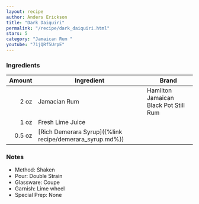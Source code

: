 ```yaml
---
layout: recipe
author: Anders Erickson
title: "Dark Daiquiri"
permalink: "/recipe/dark_daiquiri.html"
stars: 5
category: "Jamaican Rum "
youtube: "71jQRf5UrpE"
---
```


### Ingredients

| Amount  | Ingredient               | Brand                                  |
| -----: | -------------------------------------------------------- | ------------------------------------- |
|   2 oz | Jamacian Rum                                             | Hamilton Jamaican Black Pot Still Rum |
|   1 oz | Fresh Lime Juice                                         |
| 0.5 oz | [Rich Demerara Syrup]({%link recipe/demerara_syrup.md%}) |

### Notes

- Method: Shaken
- Pour: Double Strain
- Glassware: Coupe
- Garnish: Lime wheel
- Special Prep: None
